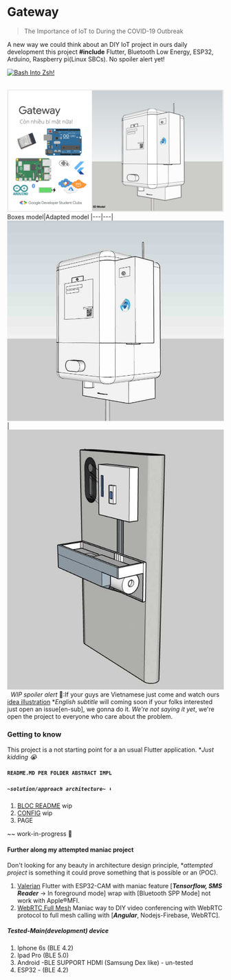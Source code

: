 # Gateway

> The Importance of IoT to During the COVID-19 Outbreak

A new way we could think about an DIY IoT project in ours daily development this project **#include** Flutter, Bluetooth Low Energy, ESP32, Arduino, Raspberry pi(Linux SBCs). No spoiler alert yet!
<div>
<a href="http://www.youtube.com/watch?feature=player_embedded&v=RvnyX0l7zPM" target="_blank"><img src="http://img.youtube.com/vi/RvnyX0l7zPM/0.jpg" 
alt="Bash Into Zsh!"/></a>
</div>

&nbsp;
<a href="https://www.youtube.com/watch?v=RvnyX0l7zPM">![showcase](docs/img/showcase.png)</a>
Boxes model|Adapted model
|---|---|
![Boxes model](docs/img/boxes_model.jpg)| ![Adapted model](docs/img/final_model.jpg)
&nbsp;
*WIP spoiler alert* 🤟:If your guys are Vietnamese just come and watch ours [idea illustration](https://www.youtube.com/watch?v=RvnyX0l7zPM) **English subtitle* will coming soon if your folks interested just open an issue[en-sub], we gonna do it. *We're not saying it yet*, we're open the project to everyone who care about the problem.

### Getting to know

This project is a not starting point for a  an usual Flutter application. **Just kidding 😭*
#### ```README.MD PER FOLDER ABSTRACT IMPL```
##### ```~solution/approach architecture~ ⬇️```
1. [BLOC README](./lib/blocs/) wip
2. [CONFIG](./lib/config) wip
3. PAGE

~~ work-in-progress 🤕

#### Further along my attempted maniac project
Don't looking for any beauty in architecture design principle, **attempted project* is something it could prove something that is possible or an (POC).

1. [Valerian](https://github.com/truonghoangduy/Valerian) Flutter with ESP32-CAM with maniac feature [***Tensorflow, SMS Reader*** -> In foreground mode] wrap with [Bluetooth SPP Mode] not work with Apple®MFI.
2. [WebRTC Full Mesh](https://github.com/truonghoangduy/Stream-It) Maniac way to DIY video conferencing with WebRTC protocol to full mesh calling with [***Angular***, Nodejs-Firebase, WebRTC].

##### Tested-Main(development) device
1. Iphone 6s (BLE 4.2)
3. Ipad Pro  (BLE 5.0)
4. Android -BLE SUPPORT HDMI (Samsung Dex like) - un-tested
5. ESP32 - (BLE 4.2)
